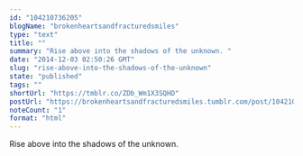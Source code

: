 ```yaml
---
id: "104210736205"
blogName: "brokenheartsandfracturedsmiles"
type: "text"
title: ""
summary: "Rise above into the shadows of the unknown. "
date: "2014-12-03 02:50:26 GMT"
slug: "rise-above-into-the-shadows-of-the-unknown"
state: "published"
tags: ""
shortUrl: "https://tmblr.co/ZDb_Wm1X3SQHD"
postUrl: "https://brokenheartsandfracturedsmiles.tumblr.com/post/104210736205/rise-above-into-the-shadows-of-the-unknown"
noteCount: "1"
format: "html"
---
```


Rise above into the shadows of the unknown.